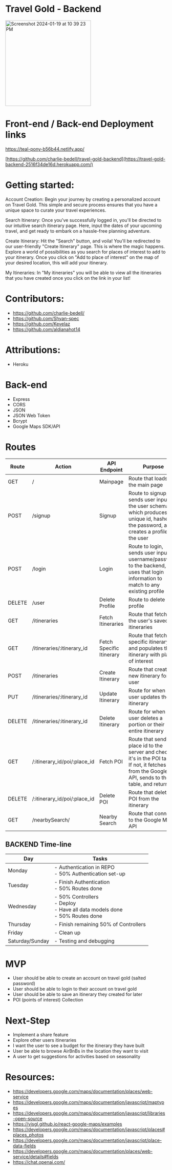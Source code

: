 # Travel Gold - Backend

<img width="267" alt="Screenshot 2024-01-19 at 10 39 23 PM" src="https://github.com/Shyan-spec/travel-gold-frontend/assets/150564873/91cf51f3-e70c-47d9-bbf2-efd4db97ad3f">


# Front-end / Back-end Deployment links

https://teal-pony-b56b44.netlify.app/

[https://github.com/charlie-bedell/travel-gold-backend](https://travel-gold-backend-2516f34de16d.herokuapp.com/)



# Getting started: 
Account Creation: Begin your journey by creating a personalized account on Travel Gold. This simple and secure process ensures that you have a unique space to curate your travel experiences.

Search Itinerary: Once you've successfully logged in, you'll be directed to our intuitive search itinerary page. Here, input the dates of your upcoming travel, and get ready to embark on a hassle-free planning adventure.

Create Itinerary: Hit the "Search" button, and voila! You'll be redirected to our user-friendly "Create Itinerary" page. This is where the magic happens. Explore a world of possibilities as you search for places of interest to add to your itinerary. Once you click on "Add to place of interest" on the map of your desired location, this will add your itinerary. 

My Itineraries: In "My itineraries" you will be able to view all the itineraries that you have created once you click on the link in your list! 


# Contributors:

- https://github.com/charlie-bedell/
- https://github.com/Shyan-spec
- https://github.com/Kevelaz
- https://github.com/aldianahot14


# Attributions:
- Heroku


# Back-end
- Express
- CORS
- JSON
- JSON Web Token
- Bcrypt
- Google Maps SDK/API

# Routes 

| Route | Action | API Endpoint | Purpose | Name |
|-------|--------|--------------|---------|------|
| GET   | /      | Mainpage      | Route that loads in the main page | Index |
| POST  | /signup | Signup        | Route to signup, sends user input to the user schema which produces a unique id, hashes the password, and creates a profile for the user | Create |
| POST  | /login  | Login         | Route to login, sends user inputted username/password to the backend, then uses that login information to match to any existing profile | Verify |
| DELETE| /user   | Delete Profile| Route to delete profile | Delete |
| GET   | /itineraries | Fetch Itineraries | Route that fetches the user's saved itineraries | Show |
| GET   | /itineraries/:itinerary_id | Fetch Specific Itinerary | Route that fetches a specific itinerary and populates the itinerary with places of interest | Show |
| POST  | /itineraries | Create Itinerary | Route that creates a new itinerary for the user | Save |
| PUT   | /itineraries/:itinerary_id | Update Itinerary | Route for when a user updates their itinerary | Edit |
| DELETE| /itineraries/:itinerary_id | Delete Itinerary | Route for when a user deletes a portion or their entire itinerary | Delete |
| GET   | /:itinerary_id/poi/:place_id | Fetch POI | Route that sends a place id to the server and checks if it's in the POI table. If not, it fetches from the Google API, sends to the table, and returns it | Fetch |
| DELETE| /:itinerary_id/poi/:place_id | Delete POI | Route that deletes a POI from the itinerary | Delete |
| GET   | /nearbySearch/ | Nearby Search | Route that connects to the Google Maps API | Fetch |



## BACKEND Time-line

| Day        | Tasks                                                              |
|------------|--------------------------------------------------------------------|
| Monday     | - Authentication in REPO<br> - 50% Authentication set-up          |
| Tuesday    | - Finish Authentication<br> - 50% Routes done                     |
| Wednesday  | - 50% Controllers<br> - Deploy<br> - Have all data models done<br> - 50% Routes done |
| Thursday   | - Finish remaining 50% of Controllers                              |
| Friday     | - Clean up                                                          |
| Saturday/Sunday | - Testing and debugging                                       |




# MVP 
- User should be able to create an account on travel gold (salted password)
- User should be able to login to their account on travel gold
- User should be able to save an itinerary they created for later
- POI (points of interest) Collection



# Next-Step
- Implement a share feature 
- Explore other users itineraries 
- I want the user to see a budget for the itinerary they have built
- User be able to browse AirBnBs in the location they want to visit
- A user to get suggestions for activities based on seasonality


# Resources:
- https://developers.google.com/maps/documentation/places/web-service
- https://developers.google.com/maps/documentation/javascript/maptypes
- https://developers.google.com/maps/documentation/javascript/libraries-open-source
- https://visgl.github.io/react-google-maps/examples
- https://developers.google.com/maps/documentation/javascript/places#places_photos
- https://developers.google.com/maps/documentation/javascript/place-data-fields
- https://developers.google.com/maps/documentation/places/web-service/details#fields
- https://chat.openai.com/
